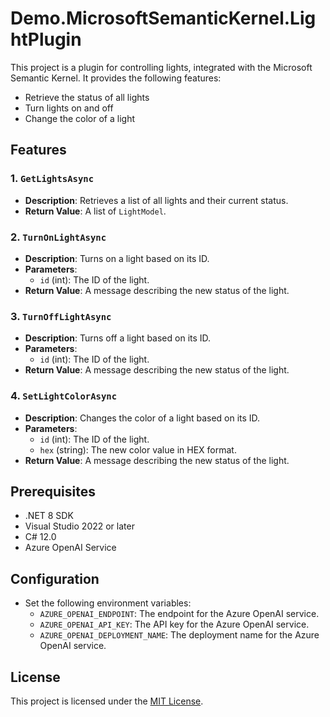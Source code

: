 ﻿# Demo.MicrosoftSemanticKernel.LightPlugin

This project is a plugin for controlling lights, integrated with the Microsoft Semantic Kernel. It provides the following features:

- Retrieve the status of all lights
- Turn lights on and off
- Change the color of a light

## Features

### 1. `GetLightsAsync`
- **Description**: Retrieves a list of all lights and their current status.
- **Return Value**: A list of `LightModel`.

### 2. `TurnOnLightAsync`
- **Description**: Turns on a light based on its ID.
- **Parameters**: 
  - `id` (int): The ID of the light.
- **Return Value**: A message describing the new status of the light.

### 3. `TurnOffLightAsync`
- **Description**: Turns off a light based on its ID.
- **Parameters**: 
  - `id` (int): The ID of the light.
- **Return Value**: A message describing the new status of the light.

### 4. `SetLightColorAsync`
- **Description**: Changes the color of a light based on its ID.
- **Parameters**: 
  - `id` (int): The ID of the light.
  - `hex` (string): The new color value in HEX format.
- **Return Value**: A message describing the new status of the light.

## Prerequisites

- .NET 8 SDK
- Visual Studio 2022 or later
- C# 12.0
- Azure OpenAI Service 

## Configuration
- Set the following environment variables:
  - `AZURE_OPENAI_ENDPOINT`: The endpoint for the Azure OpenAI service.
  - `AZURE_OPENAI_API_KEY`: The API key for the Azure OpenAI service.
  - `AZURE_OPENAI_DEPLOYMENT_NAME`: The deployment name for the Azure OpenAI service.

## License

This project is licensed under the [MIT License](../LICENSE).

   
   